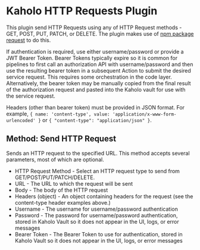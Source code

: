 # Kaholo HTTP Requests Plugin
This plugin send HTTP Requests using any of HTTP Request methods - GET, POST, PUT, PATCH, or DELETE. The plugin makes use of [npm package request](https://www.npmjs.com/package/request) to do this.

If authentication is required, use either username/password or provide a JWT Bearer Token. Bearer Tokens typically expire so it is common for pipelines to first call an authorization API with username/password and then use the resulting bearer token in a subsequent Action to submit the desired service request. This requires some orchestration in the code layer. Alternatively, the bearer token may be manually copied from the final result of the authorization request and pasted into the Kaholo vault for use with the service request.

Headers (other than bearer token) must be provided in JSON format. For example, `{ name: 'content-type', value: 'application/x-www-form-urlencoded' }` or `{ "content-type": "application/json" }`.

## Method: Send HTTP Request
Sends an HTTP request to the specified URL. This method accepts several parameters, most of which are optional.
* HTTP Request Method - Select an HTTP request type to send from GET/POST/PUT/PATCH/DELETE.
* URL - The URL to which the request will be sent
* Body - The body of the HTTP request
* Headers (object) - An object containing headers for the request (see the content-type header examples above.)
* Username - The username for username/password authentication
* Password - The password for username/password authentication, stored in Kaholo Vault so it does not appear in the UI, logs, or error messages
* Bearer Token - The Bearer Token to use for authentication, stored in Kaholo Vault so it does not appear in the UI, logs, or error messages
